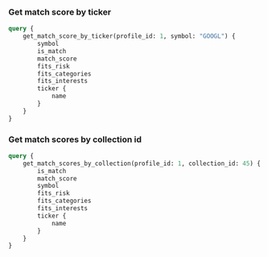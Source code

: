 ### Get match score by ticker

```graphql
query {
    get_match_score_by_ticker(profile_id: 1, symbol: "GOOGL") {
        symbol
        is_match
        match_score
        fits_risk
        fits_categories
        fits_interests
        ticker {
            name
        }
    }
}
```

### Get match scores by collection id

```graphql
query {
    get_match_scores_by_collection(profile_id: 1, collection_id: 45) {
        is_match
        match_score
        symbol
        fits_risk
        fits_categories
        fits_interests
        ticker {
            name
        }
    }
}
```